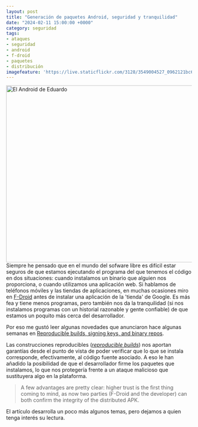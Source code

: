 ```yaml
---
layout: post
title: "Generación de paquetes Android, seguridad y tranquilidad"
date: "2024-02-11 15:00:00 +0000"
category: seguridad
tags:
- ataques
- seguridad
- android
- f-droid
- paquetes
- distribución
imagefeature: 'https://live.staticflickr.com/3128/3549004527_0962121bc6_z.jpg'
---
```

<a data-flickr-embed="true" href="https://www.flickr.com/photos/fernand0/3549004527/in/photolist-6pBzpe" title="El Android de Eduardo"><img src="https://live.staticflickr.com/3128/3549004527_0962121bc6_z.jpg" width="640" height="480" alt="El Android de Eduardo"/></a><script async src="//embedr.flickr.com/assets/client-code.js" charset="utf-8"></script>
Siempre he pensado que en el mundo del sofware libre es difícil estar seguros de que estamos ejecutando el programa del que tenemos el código en dos situaciones: cuando instalamos un binario que alguien nos proporciona, o cuando utilizamos una aplicación web. 
Si hablamos de teléfonos móviles y las tiendas de aplicaciones, en muchas ocasiones miro en <a hreF="https://f-droid.org/">F-Droid</a> antes de instalar una aplicación de la 'tienda' de Google. Es más fea y tiene menos programas, pero también nos da la tranquilidad (si nos instalamos programas con un historial razonable y gente confiable) de que estamos un poquito más cerca del desarrollador.

Por eso me gustó leer algunas novedades que anunciaron hace algunas semanas en <a href="https://f-droid.org/en/2023/09/03/reproducible-builds-signing-keys-and-binary-repos.html">Reproducible builds, signing keys, and binary repos</a>.

Las construcciones reproducibles (<a href="https://f-droid.org/en/2023/01/15/towards-a-reproducible-fdroid.html">*reproducible builds*</a>) nos aportan garantías desde el punto de vista de poder verificar que lo que se instala corresponde, efectivamente, al código fuente asociado. A eso le han añadido la posibilidad de que el desarrollador firme los paquetes que instalamos, lo que nos protegería frente a un ataque malicioso que sustituyera algo en la plataforma.

> A few advantages are pretty clear: higher trust is the first thing coming to mind, as now two parties (F-Droid and the developer) can both confirm the integrity of the distributed APK. 

El artículo desarrolla un poco más algunos temas, pero dejamos a quien tenga interés su lectura.
